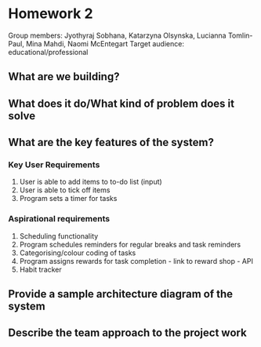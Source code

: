 # Homework 2
Group members: Jyothyraj Sobhana, Katarzyna Olsynska, Lucianna Tomlin-Paul, Mina Mahdi, Naomi McEntegart
Target audience: educational/professional 

## What are we building?
## What does it do/What kind of problem does it solve
## What are the key features of the system?
### Key User Requirements
1. User is able to add items to to-do list (input)
2. User is able to tick off items
3. Program sets a timer for tasks

### Aspirational requirements
1. Scheduling functionality
2. Program schedules reminders for regular breaks and task reminders
3. Categorising/colour coding of tasks 
4. Program assigns rewards for task completion - link to reward shop - API
5. Habit tracker  

## Provide a sample architecture diagram of the system
## Describe the team approach to the project work
